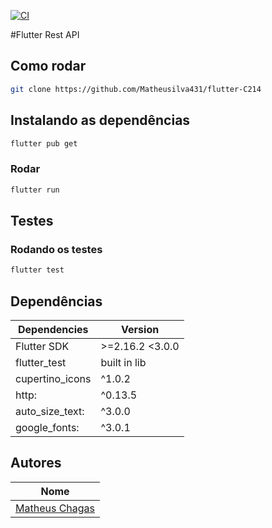 [![CI](https://github.com/Matheusilva431/flutter-C214/actions/workflows/CI.yml/badge.svg)](https://github.com/Matheusilva431/flutter-C214/actions/workflows/CI.yml)

#Flutter Rest API

## Como rodar
```bash
git clone https://github.com/Matheusilva431/flutter-C214
```

## Instalando as dependências
```bash
flutter pub get
```

### Rodar
```bash
flutter run
```

## Testes
### Rodando os testes
```bash
flutter test
```

## Dependências

| **Dependencies** | **Version**  |
|------------------|--------------|
| Flutter SDK      | >=2.16.2 <3.0.0  |
| flutter_test     | built in lib |
|cupertino_icons   | ^1.0.2       |
| http:            | ^0.13.5      |
| auto_size_text:  | ^3.0.0       |
| google_fonts:    | ^3.0.1       |


## Autores

| **Nome**        |
|-----------------|
| [Matheus Chagas](https://github.com/Matheusilva431) |
